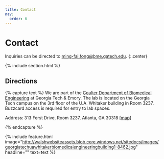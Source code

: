 ```yaml
---
title: Contact
nav:
  order: 6
---
```


# <i class="fas fa-paper-plane"></i>Contact

Inquiries can be directed to [ming-fai.fong@bme.gatech.edu](mailto:ming-fai.fong@bme.gatech.edu).
{:.center}

{% include section.html %}

## Directions

{% capture text %}
We are part of the [Coulter Department of Biomedical Engineering](https://www.bme.gatech.edu/) at Georgia Tech & Emory.  The lab is located on the Georgia Tech campus on the 3rd floor of the U.A. Whitaker building in Room 3237.  Buzzcard access is required for entry to lab spaces.

Address: 313 Ferst Drive, Room 3237, Atlanta, GA 30318 [[map](https://www.google.com/maps/place/U.A.+Whitaker+Building/@33.7783711,-84.3969727,15z)]

{% endcapture %}

{%
  include feature.html
  image="http://walshwebsiteassets.blob.core.windows.net/sitedocs/images/georgiatechuawhitakerbiomedicalengineeringbuilding1-8462.jpg"
  headline=""
  text=text
%}
